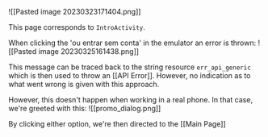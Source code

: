 ![[Pasted image 20230323171404.png]]

This page corresponds to `IntroActivity`.

When clicking the 'ou entrar sem conta' in the emulator an error is thrown:
![[Pasted image 20230325161438.png]]

This message can be traced back to the string resource `err_api_generic` which is then used to throw an [[API Error]]. However, no indication as to what went wrong is given with this approach.

However, this doesn't happen when working in a real phone.
In that case, we're greeted with this:
![[promo_dialog.png]]

By clicking either option, we're then directed to the [[Main Page]]